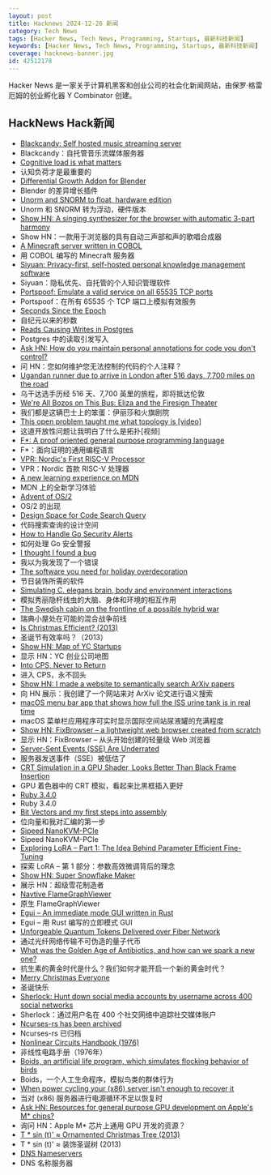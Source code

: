 ```yaml
---
layout: post
title: Hacknews 2024-12-26 新闻
category: Tech News
tags: [Hacker News, Tech News, Programming, Startups, 最新科技新闻]
keywords: [Hacker News, Tech News, Programming, Startups, 最新科技新闻]
coverage: hacknews-banner.jpg
id: 42512178
---
```


Hacker News 是一家关于计算机黑客和创业公司的社会化新闻网站，由保罗·格雷厄姆的创业孵化器 Y Combinator 创建。

## HackNews Hack新闻

- [Blackcandy: Self hosted music streaming server](https://github.com/blackcandy-org/blackcandy)
- Blackcandy：自托管音乐流媒体服务器
- [Cognitive load is what matters](https://minds.md/zakirullin/cognitive)
- 认知负荷才是最重要的
- [Differential Growth Addon for Blender](https://boris.okunskiy.name/posts/blender-differential-growth)
- Blender 的差异增长插件
- [Unorm and SNORM to float, hardware edition](https://fgiesen.wordpress.com/2024/12/24/unorm-and-snorm-to-float-hardware-edition/)
- Unorm 和 SNORM 转为浮动，硬件版本
- [Show HN: A singing synthesizer for the browser with automatic 3-part harmony](https://pbat.ch/recurse/demos/trio/)
- Show HN：一款用于浏览器的具有自动三声部和声的歌唱合成器
- [A Minecraft server written in COBOL](https://github.com/meyfa/CobolCraft)
- 用 COBOL 编写的 Minecraft 服务器
- [Siyuan: Privacy-first, self-hosted personal knowledge management software](https://github.com/siyuan-note/siyuan)
- Siyuan：隐私优先、自托管的个人知识管理软件
- [Portspoof: Emulate a valid service on all 65535 TCP ports](https://github.com/drk1wi/portspoof)
- Portspoof：在所有 65535 个 TCP 端口上模拟有效服务
- [Seconds Since the Epoch](https://aphyr.com/posts/378-seconds-since-the-epoch)
- 自纪元以来的秒数
- [Reads Causing Writes in Postgres](https://jesipow.com/blog/postgres-reads-cause-writes/)
- Postgres 中的读取引发写入
- [Ask HN: How do you maintain personal annotations for code you don't control?]()
- 问 HN：您如何维护您无法控制的代码的个人注释？
- [Ugandan runner due to arrive in London after 516 days, 7,700 miles on the road](https://www.theguardian.com/global-development/2024/dec/20/ugandan-runner-deo-kato-cape-town-london-hope-racism-europe-africa)
- 乌干达选手历经 516 天、7,700 英里的旅程，即将抵达伦敦
- [We're All Bozos on This Bus: Eliza and the Firesign Theater](https://sites.google.com/view/elizagen-org/news?authuser=0)
- 我们都是这辆巴士上的笨蛋：伊丽莎和火旗剧院
- [This open problem taught me what topology is [video]](https://www.youtube.com/watch?v=IQqtsm-bBRU)
- 这道开放性问题让我明白了什么是拓扑[视频]
- [F*: A proof oriented general purpose programming language](https://fstar-lang.org/)
- F*：面向证明的通用编程语言
- [VPR: Nordic's First RISC-V Processor](https://danielmangum.com/posts/vpr-nordic-risc-v-processor/)
- VPR：Nordic 首款 RISC-V 处理器
- [A new learning experience on MDN](https://developer.mozilla.org/en-US/blog/curriculum-learn-web-development/)
- MDN 上的全新学习体验
- [Advent of OS/2](https://www.uninformativ.de/blog/postings/2024-12-25/0/POSTING-en.html)
- OS/2 的出现
- [Design Space for Code Search Query](https://ast-grep.github.io/blog/code-search-design-space.html)
- 代码搜索查询的设计空间
- [How to Handle Go Security Alerts](https://jarosz.dev/code/how-to-handle-go-security-alerts/)
- 如何处理 Go 安全警报
- [I thought I found a bug](https://www.os2museum.com/wp/i-thought-i-found-a-bug/)
- 我以为我发现了一个错误
- [The software you need for holiday overdecoration](https://www.dbos.dev/blog/ezrgb-dbos-light-shows)
- 节日装饰所需的软件
- [Simulating C. elegans brain, body and environment interactions](https://www.nature.com/articles/s43588-024-00738-w)
- 模拟秀丽隐杆线虫的大脑、身体和环境的相互作用
- [The Swedish cabin on the frontline of a possible hybrid war](https://www.theguardian.com/world/2024/dec/23/swedish-cabin-frontline-possible-hybrid-war-undersea-cables-sabotage)
- 瑞典小屋处在可能的混合战争前线
- [Is Christmas Efficient? (2013)](http://marginalrevolution.com/marginalrevolution/2013/12/are-seasonal-business-cycles-inefficient.html)
- 圣诞节有效率吗？（2013）
- [Show HN: Map of YC Startups](https://yc-map.vercel.app/)
- 显示 HN：YC 创业公司地图
- [Into CPS, Never to Return](https://bernsteinbear.com/blog/cps/)
- 进入 CPS，永不回头
- [Show HN: I made a website to semantically search ArXiv papers](https://papermatch.mitanshu.tech/)
- 向 HN 展示：我创建了一个网站来对 ArXiv 论文进行语义搜索
- [macOS menu bar app that shows how full the ISS urine tank is in real time](https://github.com/Jaennaet/pISSStream)
- macOS 菜单栏应用程序可实时显示国际空间站尿液罐的充满程度
- [Show HN: FixBrowser – a lightweight web browser created from scratch](https://www.fixbrowser.org/)
- 显示 HN：FixBrowser – 从头开始​​创建的轻量级 Web 浏览器
- [Server-Sent Events (SSE) Are Underrated](https://igorstechnoclub.com/server-sent-events-sse-are-underrated/)
- 服务器发送事件（SSE）被低估了
- [CRT Simulation in a GPU Shader, Looks Better Than Black Frame Insertion](https://blurbusters.com/crt-simulation-in-a-gpu-shader-looks-better-than-bfi/)
- GPU 着色器中的 CRT 模拟，看起来比黑框插入更好
- [Ruby 3.4.0](https://www.ruby-lang.org/en/news/2024/12/25/ruby-3-4-0-released/)
- Ruby 3.4.0
- [Bit Vectors and my first steps into assembly](https://blog.smidt.dev/posts/0004/)
- 位向量和我对汇编的第一步
- [Sipeed NanoKVM-PCIe](https://www.cnx-software.com/2024/12/24/sipeed-nanokvm-pcie-is-an-inexpensive-kvm-over-ip-solution-with-optional-wifi-6-and-poe-support/)
- Sipeed NanoKVM-PCIe
- [Exploring LoRA – Part 1: The Idea Behind Parameter Efficient Fine-Tuning](https://medium.com/inspiredbrilliance/exploring-lora-part-1-the-idea-behind-parameter-efficient-fine-tuning-and-lora-ec469d176c26)
- 探索 LoRA – 第 1 部分：参数高效微调背后的理念
- [Show HN: Super Snowflake Maker](https://supersnowflakemaker.com)
- 展示 HN：超级雪花制造者
- [Navtive FlameGraphViewer](https://laladrik.xyz/blog/flameGraphViewer/)
- 原生 FlameGraphViewer
- [Egui – An immediate mode GUI written in Rust](https://www.egui.rs/)
- Egui – 用 Rust 编写的立即模式 GUI
- [Unforgeable Quantum Tokens Delivered over Fiber Network](https://spectrum.ieee.org/quantum-tokens)
- 通过光纤网络传输不可伪造的量子代币
- [What was the Golden Age of Antibiotics, and how can we spark a new one?](https://ourworldindata.org/golden-age-antibiotics)
- 抗生素的黄金时代是什么？我们如何才能开启一个新的黄金时代？
- [Merry Christmas Everyone]()
- 圣诞快乐
- [Sherlock: Hunt down social media accounts by username across 400 social networks](https://sherlockproject.xyz/)
- Sherlock：通过用户名在 400 个社交网络中追踪社交媒体账户
- [Ncurses-rs has been archived](https://github.com/jeaye/ncurses-rs)
- Ncurses-rs 已归档
- [Nonlinear Circuits Handbook (1976)](https://www.analog.com/en/resources/technical-books/nonlinear-circuits-handbook.html)
- 非线性电路手册（1976年）
- [Boids, an artificial life program, which simulates flocking behavior of birds](https://people.ece.cornell.edu/land/courses/ece4760/labs/s2021/Boids/Boids.html)
- Boids，一个人工生命程序，模拟鸟类的群体行为
- [When power cycling your (x86) server isn't enough to recover it](https://utcc.utoronto.ca/~cks/space/blog/tech/ServerWhenPowerCycleNotEnough)
- 当对 (x86) 服务器进行电源循环不足以恢复时
- [Ask HN: Resources for general purpose GPU development on Apple's M* chips?]()
- 询问 HN：Apple M* 芯片上通用 GPU 开发的资源？
- [T * sin (t)' ≈ Ornamented Christmas Tree (2013)](https://community.wolfram.com/c/portal/getImageAttachment?filename=tree.gif&userId=93201)
- T * sin (t)' ≈ 装饰圣诞树 (2013)
- [DNS Nameservers](https://www.potaroo.net/ispcol/2024-12/nameservers.html)
- DNS 名称服务器

